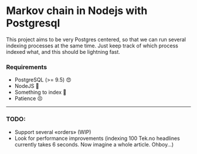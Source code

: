 # Markov chain in Nodejs with Postgresql

This project aims to be very Postgres centered, so that we can run several indexing processes at the same time. Just keep track of which process indexed what, and this should be lightning fast.

### Requirements
* PostgreSQL (>= 9.5) :heart_eyes:
* NodeJS :pill:
* Something to index :closed_book:
* Patience :persevere:

----
### TODO:
* Support several «orders» (WIP)
* Look for performance improvements (indexing 100 Tek.no headlines currently takes 6 seconds. Now imagine a whole article. Ohboy…)
